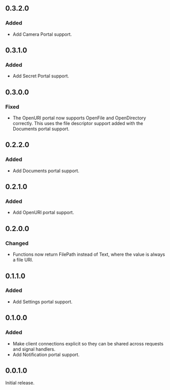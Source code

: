 ## 0.3.2.0
### Added
- Add Camera Portal support.

## 0.3.1.0
### Added
- Add Secret Portal support.

## 0.3.0.0
### Fixed
- The OpenURI portal now supports OpenFile and OpenDirectory correctly. This uses the file descriptor support added with the Documents portal support.

## 0.2.2.0
### Added
- Add Documents portal support.

## 0.2.1.0
### Added
- Add OpenURI portal support.

## 0.2.0.0
### Changed
- Functions now return FilePath instead of Text, where the value is always a file URI.

## 0.1.1.0
### Added
- Add Settings portal support.

## 0.1.0.0
### Added
- Make client connections explicit so they can be shared across requests and signal handlers.
- Add Notification portal support.

## 0.0.1.0

Initial release.